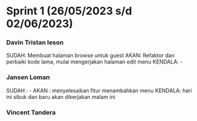 # Sprint 1 (26/05/2023 s/d 02/06/2023)

### Davin Tristan Ieson
SUDAH: Membuat halaman browse untuk guest
AKAN: Refaktor dan perbaiki kode lama, mulai mengerjakan halaman edit menu
KENDALA: -

### Jansen Loman
SUDAH : -
AKAN : menyelesaikan fitur menambahkan menu
KENDALA: hari ini sibuk dan baru akan dikerjakan malam ini

### Vincent Tandera